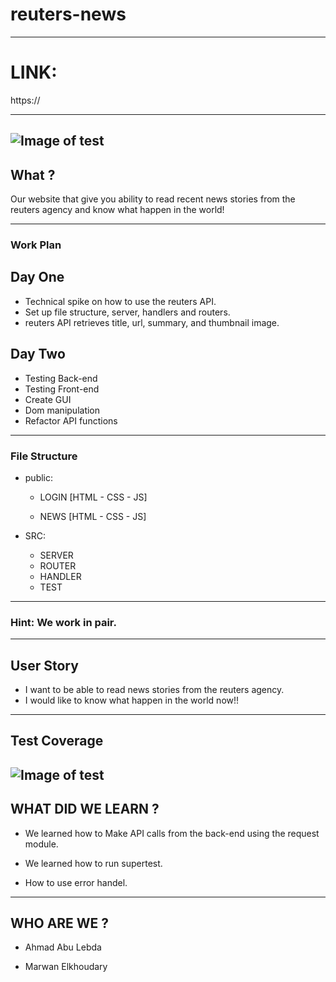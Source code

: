 # reuters-news

---

# LINK:
https://

---
![Image of test](http://www6.0zz0.com/2018/08/01/14/552753834.png)
---

## What ?

Our website that give you ability to read recent news stories from the reuters agency and know what happen in the world!

---

### Work Plan


## Day One

- Technical spike on how to use the reuters API.
- Set up file structure, server, handlers and routers.
- reuters API retrieves title, url, summary, and thumbnail image.

## Day Two

- Testing Back-end
- Testing Front-end
- Create GUI
- Dom manipulation
- Refactor API functions
  
---

### File Structure

* public:

   *  LOGIN [HTML - CSS - JS]
        
   *  NEWS  [HTML - CSS - JS]
           
          
   
* SRC:

   *  SERVER
   *  ROUTER
   *  HANDLER
   *  TEST

---

### Hint: We work in pair.

---

## User Story

- I want to be able to read news stories from the reuters agency.
- I would like to know what happen in the world now!!
---
## Test Coverage
![Image of test](http://www10.0zz0.com/2018/08/01/15/893440674.png)
---

## WHAT DID WE LEARN ?

* We learned how to Make API calls from the back-end using the request module.

* We learned how to run supertest.

* How to use error handel.
---

## WHO ARE WE ?

 * Ahmad Abu Lebda

 * Marwan Elkhoudary


